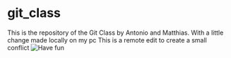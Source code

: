 # git_class
This is the repository of the Git Class by Antonio and Matthias.
With a little change made locally on my pc 
This is a remote edit to create a small conflict
![Have fun](http://combiboilersleeds.com/images/have-fun/have-fun-1.jpg)
